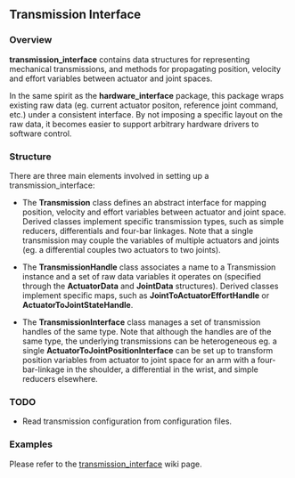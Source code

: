 ## Transmission Interface ##

### Overview ###

**transmission_interface** contains data structures for representing mechanical transmissions, and methods for
propagating position, velocity and effort variables between actuator and joint spaces.

In the same spirit as the **hardware_interface** package, this package wraps existing raw data (eg. current actuator
positon, reference joint command, etc.) under a consistent interface. By not imposing a specific layout on the raw data,
it becomes easier to support arbitrary hardware drivers to software control.

### Structure ###

There are three main elements involved in setting up a transmission_interface:
  - The **Transmission** class defines an abstract interface for mapping
  position, velocity and effort variables between actuator and joint space.
  Derived classes implement specific transmission types, such as
  simple reducers, differentials and four-bar linkages.
  Note that a single transmission may couple the variables of multiple actuators and joints (eg. a differential couples
  two actuators to two joints).

  - The **TransmissionHandle** class associates a name to a
  Transmission instance and a set of raw data variables
  it operates on (specified through the **ActuatorData** and
  **JointData** structures).
  Derived classes implement specific maps, such as
  **JointToActuatorEffortHandle** or
  **ActuatorToJointStateHandle**.

  - The **TransmissionInterface<HandleType>** class manages
  a set of transmission handles of the same type.
  Note that although the handles are of the same type, the underlying transmissions can be heterogeneous
  eg. a single **ActuatorToJointPositionInterface** can be
  set up to transform position variables from actuator to joint space for an arm with a four-bar-linkage in the
  shoulder, a differential in the wrist, and simple reducers elsewhere.

### TODO ###

- Read transmission configuration from configuration files.

### Examples ###
Please refer to the  [transmission_interface](https://github.com/ros-controls/ros_control/wiki/transmission_interface) wiki page.
